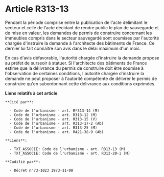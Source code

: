 # Article R313-13

Pendant la période comprise entre la publication de l'acte délimitant le secteur et celle de l'acte décidant de rendre public
le plan de sauvegarde et de mise en valeur, les demandes de permis de construire concernant les immeubles compris dans le
secteur sauvegardé sont soumises par l'autorité chargée d'instruire la demande à l'architecte des bâtiments de France. Ce
dernier lui fait connaître son avis dans le délai maximum d'un mois.

En cas d'avis défavorable, l'autorité chargée d'instruire la demande propose au préfet de surseoir à statuer. Si l'architecte
des bâtiments de France estime que la délivrance du permis de construire doit être soumise à l'observation de certaines
conditions, l'autorité chargée d'instruire la demande ne peut proposer à l'autorité compétente de délivrer le permis de
construire qu'en subordonnant cette délivrance aux conditions exprimées.

**Liens relatifs à cet article**

	**Cité par**:

	  - Code de l'urbanisme - art. R*313-14 (M)
	  - Code de l'urbanisme - art. R313-12 (M)
	  - Code de l'urbanisme - art. R313-15 (V)
	  - Code de l'urbanisme - art. R313-17-2 (Ab)
	  - Code de l'urbanisme - art. R313-25 (M)
	  - Code de l'urbanisme - art. R421-38-9 (Ab)

	**Liens**:

	  - TXT_ASSOCIE: Code de l'urbanisme - art. R313-13 (M)
	  - TXT_ASSOCIE: Code de l'urbanisme - art. R313-20-1 (M)

	**Codifié par**:

	  - Décret n°73-1023 1973-11-08

